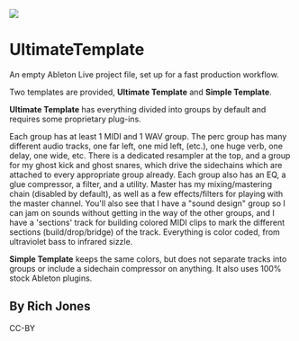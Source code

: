 ![](https://i.imgur.com/hqFRFEu.png)

# UltimateTemplate

An empty Ableton Live project file, set up for a fast production workflow.

Two templates are provided, **Ultimate Template** and **Simple Template**.

**Ultimate Template** has everything divided into groups by default and requires some proprietary plug-ins.

Each group has at least 1 MIDI and 1 WAV group. The perc group has many different audio tracks, one far left, one mid left, (etc.), one huge verb, one delay, one wide, etc. There is a dedicated resampler at the top, and a group for my ghost kick and ghost snares, which drive the sidechains which are attached to every appropriate group already. Each group also has an EQ, a glue compressor, a filter, and a utility. Master has my mixing/mastering chain (disabled by default), as well as a few effects/filters for playing with the master channel. You'll also see that I have a "sound design" group so I can jam on sounds without getting in the way of the other groups, and I have a 'sections' track for building colored MIDI clips to mark the different sections (build/drop/bridge) of the track. Everything is color coded, from ultraviolet bass to infrared sizzle.

**Simple Template** keeps the same colors, but does not separate tracks into groups or include a sidechain compressor on anything. It also uses 100% stock Ableton plugins.

## By Rich Jones
CC-BY
